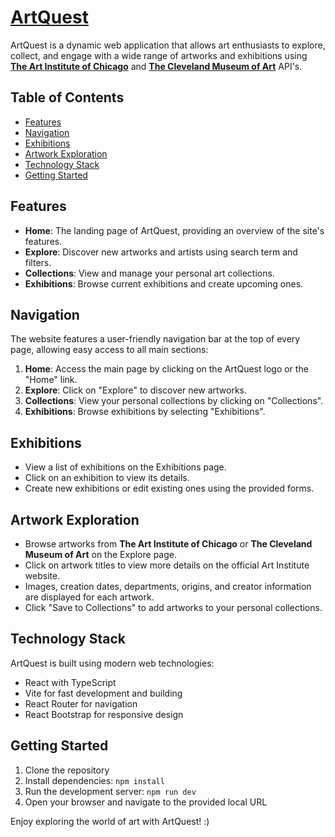 # [ArtQuest](https://artquest.vercel.app/)

ArtQuest is a dynamic web application that allows art enthusiasts to explore, collect, and engage with a wide range of artworks and exhibitions using **[The Art Institute of Chicago](https://www.artic.edu/)** and **[The Cleveland Museum of Art](https://www.clevelandart.org/)** API's.

## Table of Contents

- [Features](#features)
- [Navigation](#navigation)
- [Exhibitions](#exhibitions)
- [Artwork Exploration](#artwork-exploration)
- [Technology Stack](#technology-stack)
- [Getting Started](#getting-started)

## Features

- **Home**: The landing page of ArtQuest, providing an overview of the site's features.
- **Explore**: Discover new artworks and artists using search term and filters.
- **Collections**: View and manage your personal art collections.
- **Exhibitions**: Browse current exhibitions and create upcoming ones.

## Navigation

The website features a user-friendly navigation bar at the top of every page, allowing easy access to all main sections:

1. **Home**: Access the main page by clicking on the ArtQuest logo or the "Home" link.
2. **Explore**: Click on "Explore" to discover new artworks.
3. **Collections**: View your personal collections by clicking on "Collections".
4. **Exhibitions**: Browse exhibitions by selecting "Exhibitions".

## Exhibitions

- View a list of exhibitions on the Exhibitions page.
- Click on an exhibition to view its details.
- Create new exhibitions or edit existing ones using the provided forms.

## Artwork Exploration

- Browse artworks from **The Art Institute of Chicago** or **The Cleveland Museum of Art** on the Explore page.
- Click on artwork titles to view more details on the official Art Institute website.
- Images, creation dates, departments, origins, and creator information are displayed for each artwork.
- Click "Save to Collections" to add artworks to your personal collections.

## Technology Stack

ArtQuest is built using modern web technologies:

- React with TypeScript
- Vite for fast development and building
- React Router for navigation
- React Bootstrap for responsive design

## Getting Started

1. Clone the repository
2. Install dependencies: `npm install`
3. Run the development server: `npm run dev`
4. Open your browser and navigate to the provided local URL

Enjoy exploring the world of art with ArtQuest! :)
